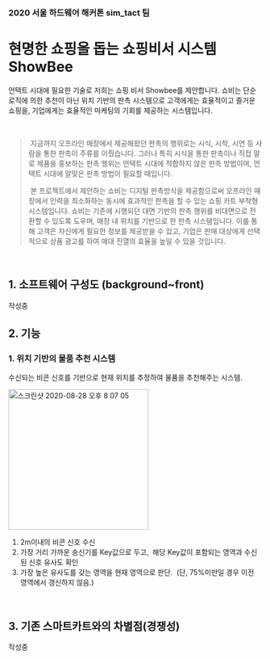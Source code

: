 ### 2020 서울 하드웨어 해커톤 sim_tact 팀

현명한 쇼핑을 돕는 쇼핑비서 시스템 ShowBee
=============
언택트 시대에 필요한 기술로 저희는 쇼핑 비서 Showbee를 제안합니다. 쇼비는 단순 로직에 의한 추천이 아닌 위치 기반의 판촉 시스템으로 고객에게는 효율적이고 즐거운 쇼핑을, 기업에게는 효율적인 마케팅의 기회를 제공하는 시스템입니다.

&nbsp;
&nbsp;

>  &nbsp;지금까지 오프라인 매장에서 제공해왔던 판촉의 행위로는 시식, 시착, 시연 등 사람을 통한 판촉이 주류를 이뤘습니다. 그러나 특히 시식을 통한 판촉이나 직접 말로 제품을 홍보하는 판촉 행위는 언택트 시대에 적합하지 않은 판촉 방법이며, 언택트 시대에 알맞은 판촉 방법이 필요할 때입니다. 
>
>  &nbsp;본 프로젝트에서 제안하는 쇼비는 디지털 판촉방식을 제공함으로써 오프라인 매장에서 인력을 최소화하는 동시에 효과적인 판촉을 할 수 있는 쇼핑 카트 부착형 시스템입니다. 쇼비는 기존에 시행되던 대면 기반의 판촉 행위를 비대면으로 전환할 수 있도록 도우며, 매장 내 위치를 기반으로 한 판촉 시스템입니다. 이를 통해 고객은 자신에게 필요한 정보를 제공받을 수 있고, 기업은 판매 대상에게 선택적으로 상품 광고를  하여 매대 진열의 효율을 높일 수 있을 것입니다.

&nbsp;
&nbsp;

## 1. 소프트웨어 구성도 (background~front)
작성중


## 2. 기능
### 1. 위치 기반의 물품 추천 시스템
수신되는 비콘 신호를 기반으로 현재 위치를 추정하여 물품을 추천해주는 시스템. 

<img width="278" alt="스크린샷 2020-08-28 오후 8 07 05" src="https://user-images.githubusercontent.com/49704910/91554468-254f9880-e96a-11ea-84c6-75215ab61499.png">

1) 2m이내의 비콘 신호 수신
2) 가장 거리 가까운 송신기를 Key값으로 두고,  해당 Key값이 포함되는 영역과 수신된 신호 유사도 확인
3) 가장 높은 유사도를 갖는 영역을 현재 영역으로 판단.  (단, 75%미만일 경우 이전 영역에서 갱신하지 않음.) 

&nbsp;
## 3. 기존 스마트카트와의 차별점(경쟁성)
작성중


